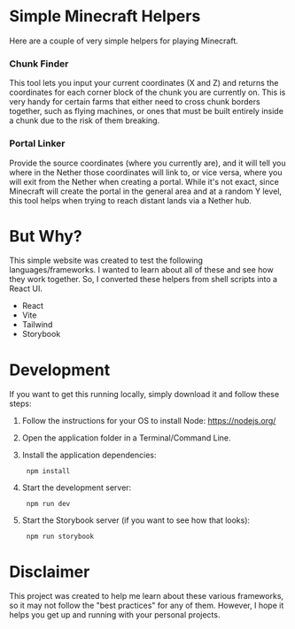 # Simple Minecraft Helpers

Here are a couple of very simple helpers for playing Minecraft.


### Chunk Finder

This tool lets you input your current coordinates (X and Z) and returns the coordinates 
for each corner block of the chunk you are currently on. This is very handy for certain 
farms that either need to cross chunk borders together, such as flying machines, or ones 
that must be built entirely inside a chunk due to the risk of them breaking.


### Portal Linker

Provide the source coordinates (where you currently are), and it will tell you where in 
the Nether those coordinates will link to, or vice versa, where you will exit from the 
Nether when creating a portal. While it's not exact, since Minecraft will create the 
portal in the general area and at a random Y level, this tool helps when trying to reach 
distant lands via a Nether hub.


# But Why?

This simple website was created to test the following languages/frameworks. I wanted 
to learn about all of these and see how they work together. So, I converted these 
helpers from shell scripts into a React UI.

* React
* Vite
* Tailwind
* Storybook


# Development

If you want to get this running locally, simply download it and follow these steps:

1. Follow the instructions for your OS to install Node: https://nodejs.org/
2. Open the application folder in a Terminal/Command Line.
3. Install the application dependencies:

        npm install

4. Start the development server:

        npm run dev

5. Start the Storybook server (if you want to see how that looks):

        npm run storybook


# Disclaimer

This project was created to help me learn about these various frameworks, 
so it may not follow the "best practices" for any of them. However, I hope it 
helps you get up and running with your personal projects.